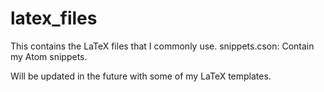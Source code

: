 # latex_files
This contains the LaTeX files that I commonly use.
snippets.cson: Contain my Atom snippets.

Will be updated in the future with some of my LaTeX templates.
